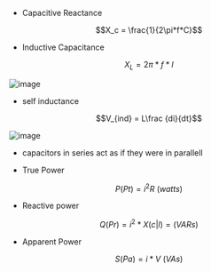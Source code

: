 * Capacitive Reactance

$$X_c = \frac{1}{2\pi*f*C}$$

* Inductive Capacitance

$$X_L = 2\pi*f*l$$

![image](https://github.com/user-attachments/assets/dd70f1dc-1074-49a6-8337-84ba3d9d69a6)


* self inductance

$$V_{ind} = L\frac {di}{dt}$$

![image](https://github.com/user-attachments/assets/1a5c28bd-5c91-4726-a4fc-cc676176c35f)

* capacitors in series act as if they were in parallell


* True Power

$$P(Pt) = i^2R\ (watts)$$

* Reactive power

$$Q(Pr) = i^2*X(c|l) = (VARs)$$

* Apparent Power

$$S(Pa) = i*V\ (VAs)$$
